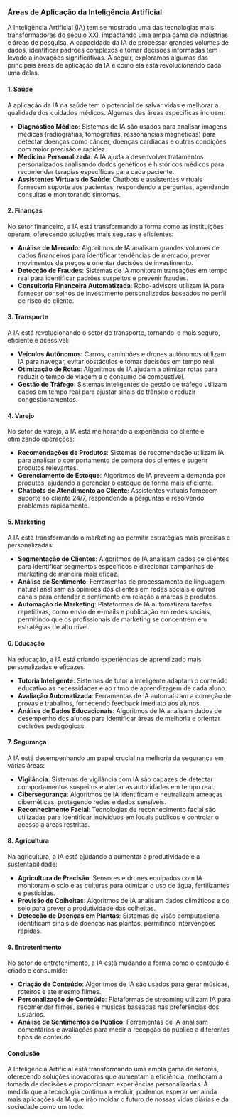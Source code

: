 ### Áreas de Aplicação da Inteligência Artificial

A Inteligência Artificial (IA) tem se mostrado uma das tecnologias mais transformadoras do século XXI, impactando uma ampla gama de indústrias e áreas de pesquisa. A capacidade da IA de processar grandes volumes de dados, identificar padrões complexos e tomar decisões informadas tem levado a inovações significativas. A seguir, exploramos algumas das principais áreas de aplicação da IA e como ela está revolucionando cada uma delas.

#### 1. Saúde

A aplicação da IA na saúde tem o potencial de salvar vidas e melhorar a qualidade dos cuidados médicos. Algumas das áreas específicas incluem:

- **Diagnóstico Médico**: Sistemas de IA são usados para analisar imagens médicas (radiografias, tomografias, ressonâncias magnéticas) para detectar doenças como câncer, doenças cardíacas e outras condições com maior precisão e rapidez.
- **Medicina Personalizada**: A IA ajuda a desenvolver tratamentos personalizados analisando dados genéticos e históricos médicos para recomendar terapias específicas para cada paciente.
- **Assistentes Virtuais de Saúde**: Chatbots e assistentes virtuais fornecem suporte aos pacientes, respondendo a perguntas, agendando consultas e monitorando sintomas.

#### 2. Finanças

No setor financeiro, a IA está transformando a forma como as instituições operam, oferecendo soluções mais seguras e eficientes:

- **Análise de Mercado**: Algoritmos de IA analisam grandes volumes de dados financeiros para identificar tendências de mercado, prever movimentos de preços e orientar decisões de investimento.
- **Detecção de Fraudes**: Sistemas de IA monitoram transações em tempo real para identificar padrões suspeitos e prevenir fraudes.
- **Consultoria Financeira Automatizada**: Robo-advisors utilizam IA para fornecer conselhos de investimento personalizados baseados no perfil de risco do cliente.

#### 3. Transporte

A IA está revolucionando o setor de transporte, tornando-o mais seguro, eficiente e acessível:

- **Veículos Autônomos**: Carros, caminhões e drones autônomos utilizam IA para navegar, evitar obstáculos e tomar decisões em tempo real.
- **Otimização de Rotas**: Algoritmos de IA ajudam a otimizar rotas para reduzir o tempo de viagem e o consumo de combustível.
- **Gestão de Tráfego**: Sistemas inteligentes de gestão de tráfego utilizam dados em tempo real para ajustar sinais de trânsito e reduzir congestionamentos.

#### 4. Varejo

No setor de varejo, a IA está melhorando a experiência do cliente e otimizando operações:

- **Recomendações de Produtos**: Sistemas de recomendação utilizam IA para analisar o comportamento de compra dos clientes e sugerir produtos relevantes.
- **Gerenciamento de Estoque**: Algoritmos de IA preveem a demanda por produtos, ajudando a gerenciar o estoque de forma mais eficiente.
- **Chatbots de Atendimento ao Cliente**: Assistentes virtuais fornecem suporte ao cliente 24/7, respondendo a perguntas e resolvendo problemas rapidamente.

#### 5. Marketing

A IA está transformando o marketing ao permitir estratégias mais precisas e personalizadas:

- **Segmentação de Clientes**: Algoritmos de IA analisam dados de clientes para identificar segmentos específicos e direcionar campanhas de marketing de maneira mais eficaz.
- **Análise de Sentimento**: Ferramentas de processamento de linguagem natural analisam as opiniões dos clientes em redes sociais e outros canais para entender o sentimento em relação a marcas e produtos.
- **Automação de Marketing**: Plataformas de IA automatizam tarefas repetitivas, como envio de e-mails e publicação em redes sociais, permitindo que os profissionais de marketing se concentrem em estratégias de alto nível.

#### 6. Educação

Na educação, a IA está criando experiências de aprendizado mais personalizadas e eficazes:

- **Tutoria Inteligente**: Sistemas de tutoria inteligente adaptam o conteúdo educativo às necessidades e ao ritmo de aprendizagem de cada aluno.
- **Avaliação Automatizada**: Ferramentas de IA automatizam a correção de provas e trabalhos, fornecendo feedback imediato aos alunos.
- **Análise de Dados Educacionais**: Algoritmos de IA analisam dados de desempenho dos alunos para identificar áreas de melhoria e orientar decisões pedagógicas.

#### 7. Segurança

A IA está desempenhando um papel crucial na melhoria da segurança em várias áreas:

- **Vigilância**: Sistemas de vigilância com IA são capazes de detectar comportamentos suspeitos e alertar as autoridades em tempo real.
- **Cibersegurança**: Algoritmos de IA identificam e neutralizam ameaças cibernéticas, protegendo redes e dados sensíveis.
- **Reconhecimento Facial**: Tecnologias de reconhecimento facial são utilizadas para identificar indivíduos em locais públicos e controlar o acesso a áreas restritas.

#### 8. Agricultura

Na agricultura, a IA está ajudando a aumentar a produtividade e a sustentabilidade:

- **Agricultura de Precisão**: Sensores e drones equipados com IA monitoram o solo e as culturas para otimizar o uso de água, fertilizantes e pesticidas.
- **Previsão de Colheitas**: Algoritmos de IA analisam dados climáticos e do solo para prever a produtividade das colheitas.
- **Detecção de Doenças em Plantas**: Sistemas de visão computacional identificam sinais de doenças nas plantas, permitindo intervenções rápidas.

#### 9. Entretenimento

No setor de entretenimento, a IA está mudando a forma como o conteúdo é criado e consumido:

- **Criação de Conteúdo**: Algoritmos de IA são usados para gerar músicas, roteiros e até mesmo filmes.
- **Personalização de Conteúdo**: Plataformas de streaming utilizam IA para recomendar filmes, séries e músicas baseadas nas preferências dos usuários.
- **Análise de Sentimentos do Público**: Ferramentas de IA analisam comentários e avaliações para medir a recepção do público a diferentes tipos de conteúdo.

#### Conclusão

A Inteligência Artificial está transformando uma ampla gama de setores, oferecendo soluções inovadoras que aumentam a eficiência, melhoram a tomada de decisões e proporcionam experiências personalizadas. À medida que a tecnologia continua a evoluir, podemos esperar ver ainda mais aplicações da IA que irão moldar o futuro de nossas vidas diárias e da sociedade como um todo.